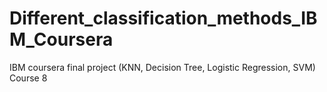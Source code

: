 # Different_classification_methods_IBM_Coursera
IBM coursera final project (KNN, Decision Tree, Logistic Regression, SVM) Course 8
